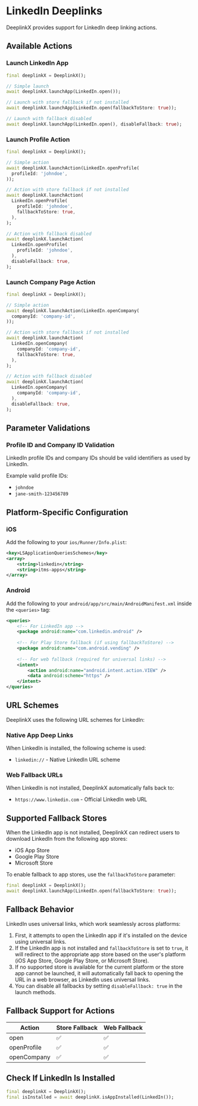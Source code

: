 # LinkedIn Deeplinks

DeeplinkX provides support for LinkedIn deep linking actions.

## Available Actions

### Launch LinkedIn App
```dart
final deeplinkX = DeeplinkX();

// Simple launch
await deeplinkX.launchApp(LinkedIn.open());

// Launch with store fallback if not installed
await deeplinkX.launchApp(LinkedIn.open(fallbackToStore: true));

// Launch with fallback disabled
await deeplinkX.launchApp(LinkedIn.open(), disableFallback: true);
```

### Launch Profile Action
```dart
final deeplinkX = DeeplinkX();

// Simple action
await deeplinkX.launchAction(LinkedIn.openProfile(
  profileId: 'johndoe',
));

// Action with store fallback if not installed
await deeplinkX.launchAction(
  LinkedIn.openProfile(
    profileId: 'johndoe',
    fallbackToStore: true,
  ),
);

// Action with fallback disabled
await deeplinkX.launchAction(
  LinkedIn.openProfile(
    profileId: 'johndoe',
  ),
  disableFallback: true,
);
```

### Launch Company Page Action
```dart
final deeplinkX = DeeplinkX();

// Simple action
await deeplinkX.launchAction(LinkedIn.openCompany(
  companyId: 'company-id',
));

// Action with store fallback if not installed
await deeplinkX.launchAction(
  LinkedIn.openCompany(
    companyId: 'company-id',
    fallbackToStore: true,
  ),
);

// Action with fallback disabled
await deeplinkX.launchAction(
  LinkedIn.openCompany(
    companyId: 'company-id',
  ),
  disableFallback: true,
);
```

## Parameter Validations

### Profile ID and Company ID Validation
LinkedIn profile IDs and company IDs should be valid identifiers as used by LinkedIn.

Example valid profile IDs:
- `johndoe`
- `jane-smith-123456789`

## Platform-Specific Configuration

### iOS
Add the following to your `ios/Runner/Info.plist`:
```xml
<key>LSApplicationQueriesSchemes</key>
<array>
    <string>linkedin</string>
    <string>itms-apps</string>
</array>
```

### Android
Add the following to your `android/app/src/main/AndroidManifest.xml` inside the `<queries>` tag:
```xml
<queries>
    <!-- For LinkedIn app -->
    <package android:name="com.linkedin.android" />
    
    <!-- For Play Store fallback (if using fallbackToStore) -->
    <package android:name="com.android.vending" />
    
    <!-- For web fallback (required for universal links) -->
    <intent>
        <action android:name="android.intent.action.VIEW" />
        <data android:scheme="https" />
    </intent>
</queries>
```

## URL Schemes

DeeplinkX uses the following URL schemes for LinkedIn:

### Native App Deep Links
When LinkedIn is installed, the following scheme is used:
- `linkedin://` - Native LinkedIn URL scheme

### Web Fallback URLs
When LinkedIn is not installed, DeeplinkX automatically falls back to:
- `https://www.linkedin.com` - Official LinkedIn web URL

## Supported Fallback Stores
When the LinkedIn app is not installed, DeeplinkX can redirect users to download LinkedIn from the following app stores:

- iOS App Store
- Google Play Store
- Microsoft Store

To enable fallback to app stores, use the `fallbackToStore` parameter:

```dart
final deeplinkX = DeeplinkX();
await deeplinkX.launchApp(LinkedIn.open(fallbackToStore: true));
```

## Fallback Behavior
LinkedIn uses universal links, which work seamlessly across platforms:

1. First, it attempts to open the LinkedIn app if it's installed on the device using universal links.
2. If the LinkedIn app is not installed and `fallbackToStore` is set to `true`, it will redirect to the appropriate app store based on the user's platform (iOS App Store, Google Play Store, or Microsoft Store).
3. If no supported store is available for the current platform or the store app cannot be launched, it will automatically fall back to opening the URL in a web browser, as LinkedIn uses universal links.
4. You can disable all fallbacks by setting `disableFallback: true` in the launch methods.

## Fallback Support for Actions

| Action      | Store Fallback | Web Fallback |
| ----------- | -------------- | ------------ |
| open        | ✅              | ✅            |
| openProfile | ✅              | ✅            |
| openCompany | ✅              | ✅            |

## Check If LinkedIn Is Installed

```dart
final deeplinkX = DeeplinkX();
final isInstalled = await deeplinkX.isAppInstalled(LinkedIn());
```
